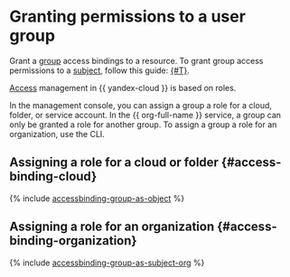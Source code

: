 # Granting permissions to a user group

Grant a [group](../../../organization/operations/manage-groups.md) access bindings to a resource. To grant group access permissions to a [subject](../../concepts/access-control/index.md#subject), follow this guide: [{#T}](access-binding-object.md).

[Access](../../concepts/access-control/index.md#how-do-i-perform-access-management) management in {{ yandex-cloud }} is based on roles.

In the management console, you can assign a group a role for a cloud, folder, or service account. In the {{ org-full-name }} service, a group can only be granted a role for another group. To assign a group a role for an organization, use the CLI.

## Assigning a role for a cloud or folder {#access-binding-cloud}

{% include [accessbinding-group-as-object](../../../_includes/organization/accessbinding-group-as-subject.md) %}

## Assigning a role for an organization {#access-binding-organization}

{% include [accessbinding-group-as-subject-org](../../../_includes/organization/accessbinding-group-as-subject-org.md) %}
